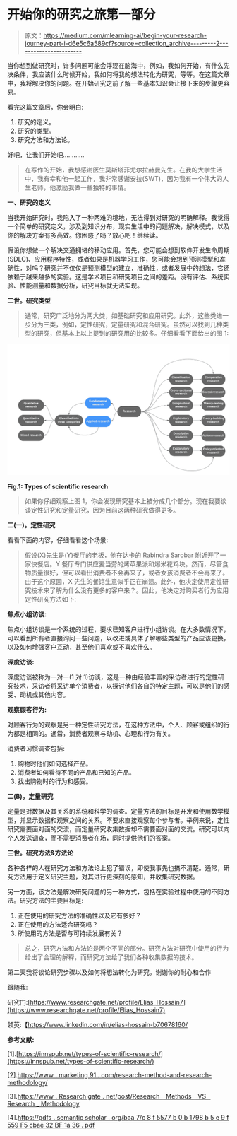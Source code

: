 # 开始你的研究之旅第一部分

> 原文：<https://medium.com/mlearning-ai/begin-your-research-journey-part-i-d6e5c6a589cf?source=collection_archive---------2----------------------->

当你想到做研究时，许多问题可能会浮现在脑海中，例如，我如何开始，有什么先决条件，我应该什么时候开始，我如何将我的想法转化为研究，等等。在这篇文章中，我将解决你的问题。在开始研究之前了解一些基本知识会让接下来的步骤更容易。

看完这篇文章后，你会明白:

1.  研究的定义。
2.  研究的类型。
3.  研究方法和方法论。

好吧，让我们开始吧…………

> 在写作的开始，我想感谢医生莫斯塔菲尤尔拉赫曼先生。在我的大学生活中，我有幸和他一起工作，我非常感谢安拉(SWT)，因为我有一个伟大的人生老师，他激励我做一些独特的事情。

**一、研究的定义**

当我开始研究时，我陷入了一种两难的境地，无法得到对研究的明确解释。我觉得一个简单的研究定义，涉及到知识分布，现实生活中的问题解决，解决模式，以及你的解决方案有多高效。你困惑了吗？放心吧！继续读。

假设你想做一个解决交通拥堵的移动应用。首先，您可能会想到软件开发生命周期(SDLC)、应用程序特性，或者如果是机器学习工作，您可能会想到预测模型和准确性，对吗？研究并不仅仅是预测模型的建立，准确性，或者发展中的想法，它还依赖于越来越多的实验。这是学术项目和研究项目之间的差距。没有评估、系统实验、性能测量和数据分析，研究目标就无法实现。

**二世。研究类型**

> 通常，研究广泛地分为两大类，如基础研究和应用研究。此外，这些类进一步分为三类，例如，定性研究，定量研究和混合研究。虽然可以找到几种类型的研究，但基本上以上提到的研究用的比较多。仔细看看下面给出的图 1:

![](img/5d67b1877fedd916ff32f0514e6c80f9.png)

**Fig.1: Types of scientific research**

> 如果你仔细观察上图 1，你会发现研究基本上被分成几个部分。现在我要谈谈定性研究和定量研究，因为目前这两种研究做得更多。

**二(一)。定性研究**

看看下面的内容，仔细看看这个场景:

> 假设(X)先生是(Y)餐厅的老板，他在达卡的 Rabindra Sarobar 附近开了一家快餐店。Y 餐厅专门供应麦当劳的烤苹果派和爆米花鸡块。然而，尽管食物质量很好，但可以看出消费者不会再来了，或者女孩消费者不会再来了。由于这个原因，X 先生的餐馆生意似乎正在崩溃。此外，他决定使用定性研究技术来了解为什么没有更多的客户来？。因此，他决定对购买者行为应用定性研究方法如下:

**焦点小组访谈:**

焦点小组访谈是一个系统的过程，要求已知客户进行小组访谈。在大多数情况下，可以看到所有者直接询问一些问题，以改进或具体了解哪些类型的产品应该更换，以及如何增强客户互动，甚至他们喜欢或不喜欢什么。

**深度访谈:**

深度访谈被称为一对一(1 对 1)访谈，这是一种由经验丰富的采访者进行的定性研究技术，采访者将采访单个消费者，以探讨他们各自的特定主题，可以是他们的感受、动机或其他内容。

**观察顾客行为:**

对顾客行为的观察是另一种定性研究方法，在这种方法中，个人、顾客或组织的行为都是相同的。通常，消费者观察与动机、心理和行为有关。

消费者习惯调查包括:

1.  购物时他们如何选择产品。
2.  消费者如何看待不同的产品和已知的产品。
3.  找出购物时的行为和感受。

**二(B)。定量研究**

定量是对数据及其关系的系统和科学的调查。定量方法的目标是开发和使用数学模型，并显示数据和观察之间的关系。不要求直接观察每个参与者。举例来说，定性研究需要面对面的交流，而定量研究收集数据却不需要面对面的交流。研究可以向个人发送调查，而不需要消费者在场，同时提供他们的答案。

**三世。研究方法&方法论**

各种各样的人在研究方法和方法论上犯了错误，即使我事先也搞不清楚。通常，研究方法用于定义研究主题，对其进行更深刻的感知，并收集研究数据。

另一方面，该方法是解决研究问题的另一种方式，包括在实验过程中使用的不同方法。研究方法的主要目标是:

1.  正在使用的研究方法的准确性以及它有多好？
2.  正在使用的方法适合研究吗？
3.  所使用的方法是否与可持续发展有关？

> 总之，研究方法和方法论是两个不同的部分。研究方法对研究中使用的行为给出了合理的解释，而研究方法给了我们各种收集数据的技术。

第二天我将谈论研究步骤以及如何将想法转化为研究。谢谢你的耐心和合作

跟随我:

研究门:[https://www.researchgate.net/profile/Elias_Hossain7](https://www.researchgate.net/profile/Elias_Hossain7)

领英:【https://www.linkedin.com/in/elias-hossain-b70678160/ 

**参考文献:**

[1].[https://innspub.net/types-of-scientific-research/](https://innspub.net/types-of-scientific-research/)

[2].[https://www . marketing 91 . com/research-method-and-research-methodology/](https://www.marketing91.com/research-method-and-research-methodology/)

[3].[https://www . Research gate . net/post/Research _ Methods _ VS _ Research _ Methodology](https://www.researchgate.net/post/Research_Methods_VS_Research_Methodology)

[4].[https://pdfs . semantic scholar . org/baa 7/c 8 f 5577 b 0 b 1798 b 5 e 9 f 559 F5 cbae 32 BF 1a 36 . pdf](https://pdfs.semanticscholar.org/baa7/c8f5577b0b1798b5e9f559f5cbae32bf1a36.pdf)
